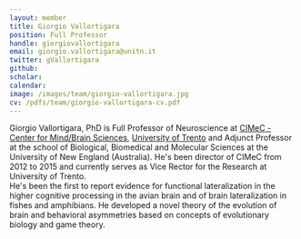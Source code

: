 ```yaml
---
layout: member
title: Giorgio Vallortigara
position: Full Professor
handle: giorgiovallortigara
email: giorgio.vallortigara@unitn.it
twitter: gVallortigara
github:
scholar:
calendar:
image: /images/team/giorgio-vallortigara.jpg
cv: /pdfs/team/giorgio-vallortigara-cv.pdf
---
```


Giorgio Vallortigara, PhD is Full Professor of Neuroscience at [CIMeC - Center for Mind/Brain Sciences](http://www.cimec.unitn.it), [University of Trento](http://www.unitn.it) and Adjunct Professor at the school of Biological, Biomedical and Molecular Sciences at the University of New England (Australia). He's been director of CIMeC from 2012 to 2015 and currently serves as Vice Rector for the Research at University of Trento.  
He's been the first to report evidence for functional lateralization in the higher cognitive processing in the avian brain and of brain lateralization in fishes and amphibians. He developed a novel theory of the evolution of brain and behavioral asymmetries based on concepts of evolutionary biology and game theory.
